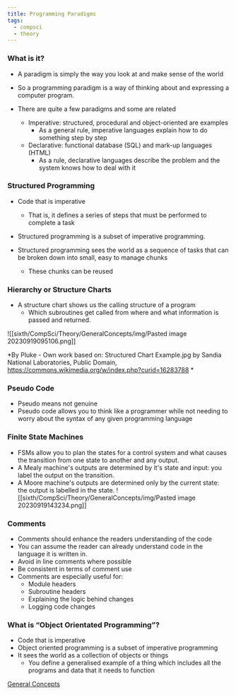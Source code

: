 ```yaml
---
title: Programming Paradigms
tags:
  - compsci
  - theory
---
```

### What is it?

- A paradigm is simply the way you look at and make sense of the world

- So a programming paradigm is a way of thinking about and expressing a computer program.

- There are quite a few paradigms and some are related
	- Imperative: structured, procedural and object-oriented are examples
		- As a general rule, imperative languages explain how to do something step by step
	- Declarative: functional database (SQL) and mark-up languages (HTML)
		- As a rule, declarative languages describe the problem and the system knows how to deal with it

### Structured Programming

- Code that is imperative
	- That is, it defines a series of steps that must be performed to complete a task

- Structured programming is a subset of imperative programming.

- Structured programming sees the world as a sequence of tasks that can be broken down into small, easy to manage chunks 
	- These chunks can be reused

### Hierarchy or Structure Charts

- A structure chart shows us the calling structure of a program 
	- Which subroutines get called from where and what information is passed and returned.

![[sixth/CompSci/Theory/GeneralConcepts/img/Pasted image 20230919095106.png]]


*By Pluke - Own work based on: Structured Chart Example.jpg by ‍Sandia National Laboratories, Public Domain, https://commons.wikimedia.org/w/index.php?curid=16283788 *


### Pseudo Code

- Pseudo means not genuine
- Pseudo code allows you to think like a programmer while not needing to worry about the syntax of any given programming language

### Finite State Machines

- FSMs allow you to plan the states for a control system and what causes the transition from one state to another and any output.
- A Mealy machine's outputs are determined by it's state and input: you label the output on the transition.
- A Moore machine's outputs are determined only by the current state: the output is labelled in the state.
![[sixth/CompSci/Theory/GeneralConcepts/img/Pasted image 20230919143234.png]]



### Comments

- Comments should enhance the readers understanding of the code
- You can assume the reader can already understand code in the language it is written in.
- Avoid in line comments where possible
- Be consistent in terms of comment use
- Comments are especially useful for:
	- Module headers
	- Subroutine headers
	- Explaining the logic behind changes
	- Logging code changes


### What is “Object Orientated Programming”?

- Code that is imperative
- Object oriented programming is a subset of imperative programming
- It sees the world as a collection of objects or things
	- You define a generalised example of a thing which includes all the programs and data that it needs to function
	

[General Concepts](sixth/CompSci/Theory/GeneralConcepts/GeneralConcepts)